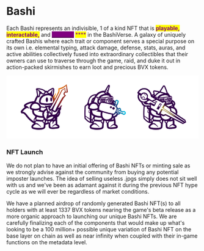 # Bashi

Each Bashi represents an indivisible, 1 of a kind NFT that is <mark style="color:purple;">**playable,**</mark> <mark style="color:purple;">**interactable,**</mark> and [<mark style="color:purple;background-color:purple;">**scalable**</mark>](bashi-leveling-and-scaling.md) <mark style="color:purple;">****</mark> in the BashiVerse. A galaxy of uniquely crafted Bashis where each trait or component serves a special purpose on its own i.e. elemental typing, attack damage, defense, stats, auras, and active abilities collectively fused into extraordinary collectibles that their owners can use to traverse through the game, raid, and duke it out in action-packed skirmishes to earn loot and precious BVX tokens.

![](../.gitbook/assets/amkinfts.png)

### NFT Launch

We do not plan to have an initial offering of Bashi NFTs or minting sale as we strongly advise against the community from buying any potential imposter launches. The idea of selling useless .jpgs simply does not sit well with us and we've been as adamant against it during the previous NFT hype cycle as we will ever be regardless of market conditions.

We have a planned airdrop of randomly generated Bashi NFT(s) to all holders with at least 1337 BVX tokens nearing the game's beta release as a more organic approach to launching our unique Bashi NFTs. We are carefully finalizing each of the components that would make up what's looking to be a 100 million+ possible unique variation of Bashi NFT on the base layer on chain as well as near infinity when coupled with their in-game functions on the metadata level.
